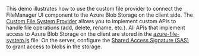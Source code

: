This demo illustrates how to use the custom file provider to connect the FileManager UI component to the Azure Blob Storage on the client side. The [Custom File System Provider](/Documentation/ApiReference/UI_Components/dxFileManager/File_System_Providers/Custom) allows you to implement custom APIs to handle file operations (add, delete, rename, etc.). All APIs that implement access to Azure Blob Storage on the client are stored in the <a href="https://js.devexpress.com/Demos/WidgetsGallery/JSDemos/Demos/FileUploader/AzureDirectUploading/azure-file-system.js" target="_blank">azure-file-system.js</a> file. On the server, configure the [Shared Access Signature (SAS)](https://docs.microsoft.com/en-us/azure/storage/common/storage-sas-overview) to grant access to blobs in the storage.